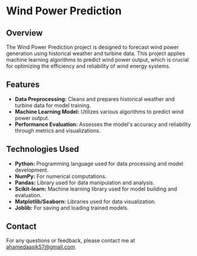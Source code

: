 # Wind Power Prediction

## Overview
The Wind Power Prediction project is designed to forecast wind power generation using historical weather and turbine data. This project applies machine learning algorithms to predict wind power output, which is crucial for optimizing the efficiency and reliability of wind energy systems.

## Features
- **Data Preprocessing:** Cleans and prepares historical weather and turbine data for model training.
- **Machine Learning Model:** Utilizes various algorithms to predict wind power output.
- **Performance Evaluation:** Assesses the model's accuracy and reliability through metrics and visualizations.

## Technologies Used
- **Python:** Programming language used for data processing and model development.
- **NumPy:** For numerical computations.
- **Pandas:** Library used for data manipulation and analysis.
- **Scikit-learn:** Machine learning library used for model building and evaluation.
- **Matplotlib/Seaborn:** Libraries used for data visualization.
- **Joblib:** For saving and loading trained models.

## Contact
For any questions or feedback, please contact me at ahamedaasik57@gmail.com.
